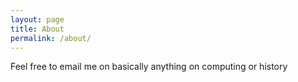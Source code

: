 ```yaml
---
layout: page
title: About
permalink: /about/
---
```


Feel free to email me on basically anything on computing or history
